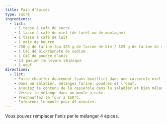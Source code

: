 ```yaml
---
title: Pain d’épices
type: sucré
ingredients:
  - list:
    - 1 tasse à café de sucre
    - 1 tasse à café de miel (de forêt ou de montagne)
    - 1 tasse à café de lait
    - 1 noix de beurre
    - 250 g de farine (ou 125 g de farine de blé / 125 g de farine de seigle)
    - 1 CàC de bicarbonate de sodium
    - 1 CàC de poudre d’anis
    - 1⁄2 paquet de levure chimique
    - 1 oeuf
directions:
  - list:
    - Faire chauffer doucement (sans bouillir) dans une casserole miel + sucre + lait + 1 noix de beurre.
    - Dans un saladier, mélangez farine, poudres et l’oeuf.
    - Ajoutez le contenu de la casserole dans le saladier et bien mélanger.
    - Versez le mélange dans un moule à cake.
    - Préchauffez le four à 150°C.
    - Enfournez le moule pour 45 minutes.
---
```


Vous pouvez remplacer l'anis par le mélanger 4 épices.
